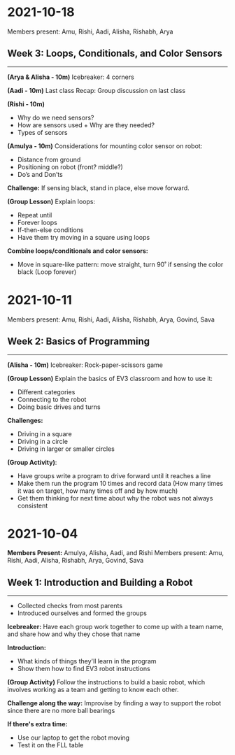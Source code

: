 

# 2021-10-18
Members present: Amu, Rishi, Aadi, Alisha, Rishabh, Arya

## **Week 3: Loops, Conditionals, and Color Sensors**
***

**(Arya & Alisha - 10m)** Icebreaker: 4 corners

**(Aadi - 10m)** Last class Recap: 
Group discussion on last class

**(Rishi - 10m)** 
* Why do we need sensors?
* How are sensors used + Why are they needed?
* Types of sensors

**(Amulya - 10m)** Considerations for mounting color sensor on robot:
* Distance from ground 
* Positioning on robot (front? middle?)
* Do’s and Don’ts 

**Challenge:** If sensing black, stand in place, else move forward.

**(Group Lesson)** Explain loops:
* Repeat until
* Forever loops
* If-then-else conditions
* Have them try moving in a square using loops

**Combine loops/conditionals and color sensors:**
* Move in square-like pattern: move straight, turn 90˚ if sensing the color black (Loop forever)


# 2021-10-11
Members present: Amu, Rishi, Aadi, Alisha, Rishabh, Arya, Govind, Sava

## **Week 2: Basics of Programming**
***

**(Alisha - 10m)** Icebreaker: Rock-paper-scissors game

**(Group Lesson)** Explain the basics of EV3 classroom and how to use it:
* Different categories
* Connecting to the robot
* Doing basic drives and turns

**Challenges:**
* Driving in a square
* Driving in a circle
* Driving in larger or smaller circles

**(Group Activity)**: 
* Have groups write a program to drive forward until it reaches a line
* Make them run the program 10 times and record data (How many times it was on target, how many times off and by how much)
* Get them thinking for next time about why the robot was not always consistent

# 2021-10-04

**Members Present:** Amulya, Alisha, Aadi, and Rishi
Members present: Amu, Rishi, Aadi, Alisha, Rishabh, Arya, Govind, Sava

## **Week 1: Introduction and Building a Robot**
***

* Collected checks from most parents
* Introduced ourselves and formed the groups

**Icebreaker:** Have each group work together to come up with a team name, and share how and why they chose that name

**Introduction:**
* What kinds of things they'll learn in the program
* Show them how to find EV3 robot instructions

**(Group Activity)** Follow the instructions to build a basic robot, which involves working as a team and getting to know each other.

**Challenge along the way:** Improvise by finding a way to support the robot since there are no more ball bearings

**If there's extra time:**
* Use our laptop to get the robot moving
* Test it on the FLL table